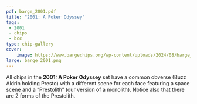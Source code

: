 ```yaml
---
pdf: barge_2001.pdf
title: "2001: A Poker Odyssey"
tags:
 - 2001
 - chips
 - bcc
type: chip-gallery
cover:
    image: https://www.bargechips.org/wp-content/uploads/2024/08/barge_2001_detail.png
large: barge_2001.png
---
```


All chips in the **2001: A Poker Odyssey** set have a common obverse (Buzz
Aldrin holding Presto) with a different scene for each face featuring a space
scene and a &#8220;Prestolith&#8221; (our version of a monolith). Notice also
that there are 2 forms of the Prestolith.
